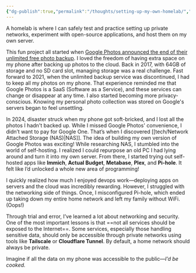 ```yaml
---
{"dg-publish":true,"permalink":"/thoughts/setting-up-my-own-homelab/","noteIcon":"1","created":"2025-01-25T13:12:00.702+08:00","updated":"2025-01-25T13:55:54.697+08:00"}
---
```



A homelab is where I can safely test and practice setting up private networks, experiment with open-source applications, and host them on my own server.

This fun project all started when [Google Photos announced the end of their unlimited free photo backup](https://blog.google/products/photos/storage-changes/). I loved the freedom of having extra space on my phone after backing up photos to the cloud. Back in 2017, with 64GB of storage and no SD card slot, managing storage was a real challenge. Fast forward to 2021, when the unlimited backup service was discontinued, I had to keep all my photos on my phone. That experience reminded me that Google Photos is a SaaS (Software as a Service), and these services can change or disappear at any time. I also started becoming more privacy-conscious. Knowing my personal photo collection was stored on Google's servers began to feel unsettling.

In 2024, disaster struck when my phone got soft-bricked, and I lost all the photos I hadn't backed up. While I missed Google Photos' convenience, I didn’t want to pay for Google One. That’s when I discovered [[tech/Network Attached Storage (NAS)\|NAS]]. The idea of building my own version of Google Photos was exciting! While researching NAS, I stumbled into the world of self-hosting. I realized I could repurpose an old PC I had lying around and turn it into my own server. From there, I started trying out self-hosted apps like **Immich**, **Actual Budget**, **Metabase**, **Plex**, and **Pi-hole**. It felt like I’d unlocked a whole new area of programming!

I quickly realized how much I enjoyed devops work—deploying apps on servers and the cloud was incredibly rewarding. However, I struggled with the networking side of things. Once, I misconfigured Pi-hole, which ended up taking down my entire home network and left my family without WiFi. (Oops!)

Through trial and error, I’ve learned a lot about networking and security. One of the most important lessons is that ==not all services should be exposed to the Internet==. Some services, especially those handling sensitive data, should only be accessible through private networks using tools like **Tailscale** or **Cloudflare Tunnel**. By default, a home network should always be private.

Imagine if all the data on my phone was accessible to the public—_I’d be cooked._